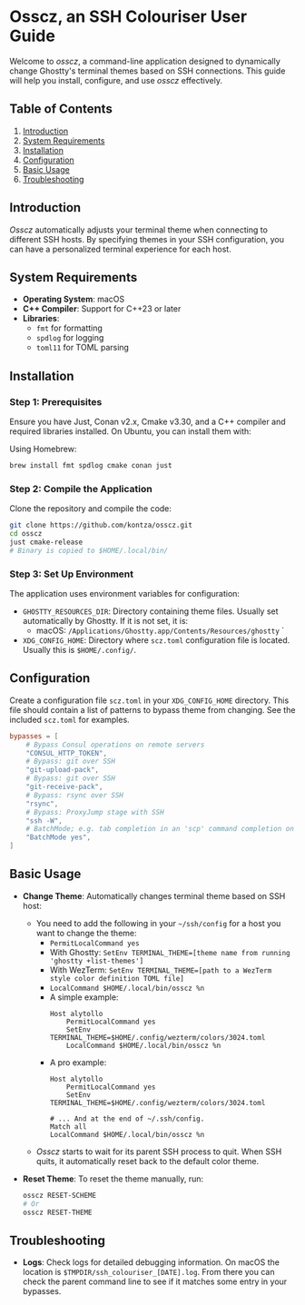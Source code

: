 # Osscz, an SSH Colouriser User Guide

Welcome to _osscz_, a command-line application designed to dynamically change Ghostty's terminal themes based on SSH connections. This guide will help you install, configure, and use _osscz_ effectively.

## Table of Contents

1. [Introduction](#introduction)
2. [System Requirements](#system-requirements)
3. [Installation](#installation)
4. [Configuration](#configuration)
5. [Basic Usage](#basic-usage)
6. [Troubleshooting](#troubleshooting)

## Introduction

_Osscz_ automatically adjusts your terminal theme when connecting to different SSH hosts. By specifying themes in your SSH configuration, you can have a personalized terminal experience for each host.

## System Requirements

- **Operating System**: macOS
- **C++ Compiler**: Support for C++23 or later
- **Libraries**:
  - `fmt` for formatting
  - `spdlog` for logging
  - `toml11` for TOML parsing

## Installation

### Step 1: Prerequisites

Ensure you have Just, Conan v2.x, Cmake v3.30, and a C++ compiler and required libraries installed. On Ubuntu, you can install them with:

Using Homebrew:

```sh
brew install fmt spdlog cmake conan just
```

### Step 2: Compile the Application

Clone the repository and compile the code:

```sh
git clone https://github.com/kontza/osscz.git
cd osscz
just cmake-release
# Binary is copied to $HOME/.local/bin/
```

### Step 3: Set Up Environment

The application uses environment variables for configuration:

- `GHOSTTY_RESOURCES_DIR`: Directory containing theme files. Usually set automatically by Ghostty. If it is not set, it is:
  * macOS: `/Applications/Ghostty.app/Contents/Resources/ghostty`
`
- `XDG_CONFIG_HOME`: Directory where `scz.toml` configuration file is located. Usually this is `$HOME/.config/`.

## Configuration

Create a configuration file `scz.toml` in your `XDG_CONFIG_HOME` directory. This file should contain a list of patterns to bypass theme from changing. See the included `scz.toml` for examples.

```toml
bypasses = [
    # Bypass Consul operations on remote servers
    "CONSUL_HTTP_TOKEN",
    # Bypass: git over SSH
    "git-upload-pack",
    # Bypass: git over SSH
    "git-receive-pack",
    # Bypass: rsync over SSH
    "rsync",
    # Bypass: ProxyJump stage with SSH
    "ssh -W",
    # BatchMode; e.g. tab completion in an 'scp' command completion on remote server
    "BatchMode yes",
]
```

## Basic Usage

- **Change Theme**: Automatically changes terminal theme based on SSH host:
  * You need to add the following in your `~/ssh/config` for a host you want to change the theme:
    * `PermitLocalCommand yes`
    * With Ghostty: `SetEnv TERMINAL_THEME=[theme name from running 'ghostty +list-themes']`
    * With WezTerm: `SetEnv TERMINAL_THEME=[path to a WezTerm style color definition TOML file]`
    * `LocalCommand $HOME/.local/bin/osscz %n`
    * A simple example:
      ```
      Host alytollo
          PermitLocalCommand yes
          SetEnv TERMINAL_THEME=$HOME/.config/wezterm/colors/3024.toml
          LocalCommand $HOME/.local/bin/osscz %n
      ```
    * A pro example:
      ```
      Host alytollo
          PermitLocalCommand yes
          SetEnv TERMINAL_THEME=$HOME/.config/wezterm/colors/3024.toml

      # ... And at the end of ~/.ssh/config.
      Match all
      LocalCommand $HOME/.local/bin/osscz %n
      ```
  * _Osscz_ starts to wait for its parent SSH process to quit. When SSH quits, it automatically reset back to the default color theme.
- **Reset Theme**: To reset the theme manually, run:

  ```sh
  osscz RESET-SCHEME
  # Or
  osscz RESET-THEME
  ```

## Troubleshooting

- **Logs**: Check logs for detailed debugging information. On macOS the location is `$TMPDIR/ssh_colouriser_[DATE].log`. From there you can check the parent command line to see if it matches some entry in your bypasses.

